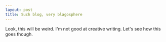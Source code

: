 ```yaml
---
layout: post
title: Such blog, very blagosphere
---
```


Look, this will be weird. I'm not good at creative writing. Let's see how this goes though.
